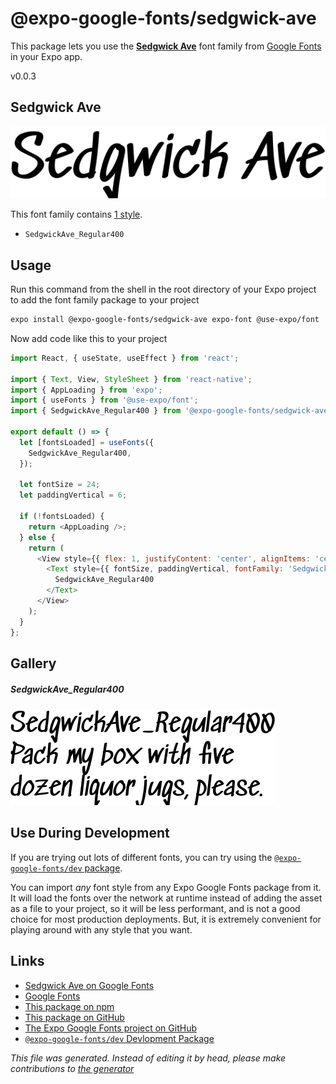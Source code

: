 # @expo-google-fonts/sedgwick-ave

This package lets you use the [**Sedgwick Ave**](https://fonts.google.com/specimen/Sedgwick+Ave) font family from [Google Fonts](https://fonts.google.com/) in your Expo app.

v0.0.3

## Sedgwick Ave

![Sedgwick Ave](./font-family.png)

This font family contains [1 style](#gallery).

- `SedgwickAve_Regular400`

## Usage

Run this command from the shell in the root directory of your Expo project to add the font family package to your project
```sh
expo install @expo-google-fonts/sedgwick-ave expo-font @use-expo/font
```

Now add code like this to your project
```js
import React, { useState, useEffect } from 'react';

import { Text, View, StyleSheet } from 'react-native';
import { AppLoading } from 'expo';
import { useFonts } from '@use-expo/font';
import { SedgwickAve_Regular400 } from '@expo-google-fonts/sedgwick-ave';

export default () => {
  let [fontsLoaded] = useFonts({
    SedgwickAve_Regular400,
  });

  let fontSize = 24;
  let paddingVertical = 6;

  if (!fontsLoaded) {
    return <AppLoading />;
  } else {
    return (
      <View style={{ flex: 1, justifyContent: 'center', alignItems: 'center' }}>
        <Text style={{ fontSize, paddingVertical, fontFamily: 'SedgwickAve_Regular400' }}>
          SedgwickAve_Regular400
        </Text>
      </View>
    );
  }
};

```

## Gallery

##### SedgwickAve_Regular400
![SedgwickAve_Regular400](./75c5db2b35fc38825c6bb8e5b7950fcedcfd03dec14b735dc12648a9b601d9f8.ttf.png)


## Use During Development

If you are trying out lots of different fonts, you can try using the [`@expo-google-fonts/dev` package](https://www.npmjs.com/package/@expo-google-fonts/dev).

You can import *any* font style from any Expo Google Fonts package from it. It will load the fonts
over the network at runtime instead of adding the asset as a file to your project, so it will be 
less performant, and is not a good choice for most production deployments. But, it is extremely convenient
for playing around with any style that you want.

## Links

- [Sedgwick Ave on Google Fonts](https://fonts.google.com/specimen/Sedgwick+Ave)
- [Google Fonts](https://fonts.google.com/)
- [This package on npm](https://www.npmjs.com/package/@expo-google-fonts/sedgwick-ave)
- [This package on GitHub](https://github.com/expo/google-fonts/tree/master/font-packages/sedgwick-ave)
- [The Expo Google Fonts project on GitHub](https://github.com/expo/google-fonts)
- [`@expo-google-fonts/dev` Devlopment Package](https://github.com/expo/google-fonts/tree/master/font-packages/dev)


*This file was generated. Instead of editing it by head, please make contributions to [the generator](https://github.com/expo/google-fonts/tree/master/packages/generator)*

